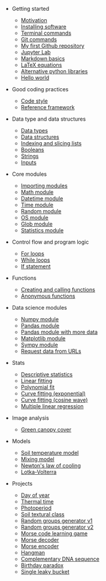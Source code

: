* Getting started
  * [Motivation](/getting_started/motivation.md)
  * [Installing software](/getting_started/installing_software.md)
  * [Terminal commands](/getting_started/terminal_commands.md)
  * [Git commands](/getting_started/git_commands.md)
  * [My first Github repository](/getting_started/my_first_repo.md)
  * [Jupyter Lab](/getting_started/jupyter_lab.md)
  * [Markdown basics](/getting_started/markdown_basics.md)
  * [LaTeX equations](/getting_started/latex_equations.md)
  * [Alternative python libraries](/getting_started/alt_python_libraries.md)
  * [Hello world](/hello_world/hello_world.md)

* Good coding practices
  * [Code style](/coding_practices/code_style.md)
  * [Reference framework](/coding_practices/reference_framework.md)

* Data type and data structures
  * [Data types](/data_types/data_types.md)
  * [Data structures](/data_structures/data_structures.md)
  * [Indexing and slicing lists](/indexing_and_slicing_lists/indexing_and_slicing_lists.md)
  * [Booleans](/booleans/booleans.md)
  * [Strings](/strings/strings.md)
  * [Inputs](/inputs/inputs.md)

* Core modules
  * [Importing modules](/importing_modules/importing_modules.md)
  * [Math module](/math_module/math_module.md)
  * [Datetime module](/math_module/math_module.md)
  * [Time module](/time_module/time_module.md)
  * [Random module](/random_module/random_module.md)
  * [OS module](/os_module/os_module.md)
  * [Glob module](/glob_module/glob_module.md)
  * [Statistics module](/statistics_module/statistics_module.md)

* Control flow and program logic
  * [For loops](/for_loops/for_loops.md)
  * [While loops](/while_loops/while_loops.md)
  * [If statement](if_statement/if_statement.md)

* Functions
  * [Creating and calling functions](/functions/functions.md)
  * [Anonymous functions](/anonymous_functions/anonymous_functions.md)

* Data science modules
  * [Numpy module](/numpy_module/numpy_module.md)
  * [Pandas module](/pandas_module/pandas_module.md)
  * [Pandas module with more data](/pandas-module_data/pandas-module_data.md)
  * [Matplotlib module](/matplotlib_module/matplotlib_module.md)
  * [Sympy module](/sympy_module/sympy_module.md)
  * [Request data from URLs](/url_request_uscrn/url_request_uscrn.md)

* Stats
  * [Descriptive statistics](/stats_descriptive/stats_descriptive.md)
  * [Linear fitting](/stats_linear_fit/stats_linear_fit.md)
  * [Polynomial fit](/stats_polynomial_fit/stats_polynomial_fit.md)
  * [Curve fitting (exponential)](/stats_curve_fitting_exp/stats_curve_fitting_exp.md)
  * [Curve fitting (cosine wave)](/stats_curve_fitting_wave/stats_curve_fitting_wave.md)
  * [Multiple linear regression](/stats_multiple_linear_regression/stats_multiple_linear_regression.md)

* Image analysis
  * [Green canopy cover](/image_analysis_canopeo/image_analysis_canopeo.md)

* Models
  * [Soil temperature model](/soil_temperature_model/soil_temperature_model.md)
  * [Mixing model](/mixing_model/mixing_model.md)
  * [Newton's law of cooling](/newton_law_cooling/newton_law_cooling.md)
  * [Lotka-Volterra](/lotka_volterra/lotka_volterra.md)

* Projects
  * [Day of year](/day_of_year/day_of_year.md)
  * [Thermal time](/thermal_time/thermal_time.md)
  * [Photoperiod](/photoperiod/photoperiod.md)
  * [Soil textural class](/soil_textural_class/soil_textural_class.md)
  * [Random groups generator v1](/random_groups_v1/random_groups_v1.md)
  * [Random groups generator v2](/random_groups_v2/random_groups_v2.md)
  * [Morse code learning game](/morse_code_guessing_game/morse_code_guessing_game.md)
  * [Morse decoder](/morse_decoder/morse_decoder.md)
  * [Morse encoder](/morse_encoder/morse_encoder.md)
  * [Hangman](/hangman/hangman.md)
  * [Complementary DNA sequence](/complementary_dna_sequence/complementary_dna_sequence.md)
  * [Birthday paradox](/birthday_paradox/birthday_paradox.md)
  * [Single leaky bucket](/single_leaky_bucket/single_leaky_bucket.md)
